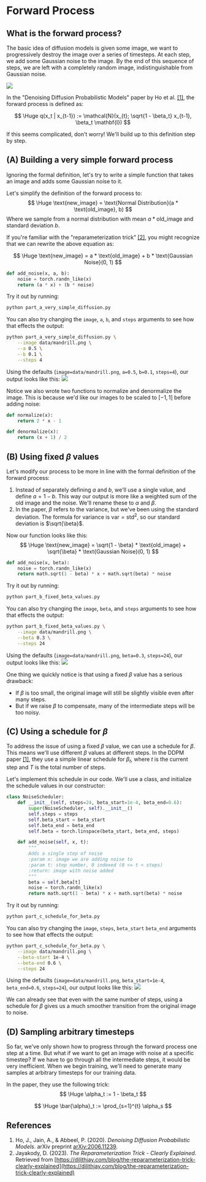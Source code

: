 # Forward Process

## What is the forward process?

The basic idea of diffusion models is given some image, we want to progressively destroy the image over a series of timesteps. At each step, we add some Gaussian noise to the image. By the end of this sequence of steps, we are left with a completely random image, indistinguishable from Gaussian noise.

![](assets/mandrill-forward-process.png)

In the "Denoising Diffusion Probabilistic Models" paper by Ho et al. [[1]](#ho2020denoisingdiffusionprobabilisticmodels), the forward process is defined as:

$$
\Huge
q(x_t | x_{t-1}) := \mathcal{N}(x_{t}; \sqrt{1 - \beta_t} x_{t-1}, \beta_t \mathbf{I})
$$

If this seems complicated, don't worry! We'll build up to this definition step by step.

## (A) Building a very simple forward process

Ignoring the formal definition, let's try to write a simple function that takes an image and adds some Gaussian noise to it.

Let's simplify the definition of the forward process to:
$$
\Huge
\text{new_image} = \text{Normal Distribution}(a * \text{old_image}, b)
$$
Where we sample from a normal distribution with mean $a * \text{old_image}$ and standard deviation $b$.


If you're familiar with the "reparameterization trick" [[2]](#jayakody2023reparameterization), you might recognize that we can rewrite the above equation as:

$$
\Huge
\text{new_image} = a * \text{old_image} + b * \text{Gaussian Noise}(0, 1)
$$

```python
def add_noise(x, a, b):
    noise = torch.randn_like(x)
    return (a * x) + (b * noise)
```

Try it out by running:
```bash
python part_a_very_simple_diffusion.py
```
You can also try changing the `image`, `a`, `b`, and `steps` arguments to see how that effects the output:
```bash
python part_a_very_simple_diffusion.py \
    --image data/mandrill.png \
    --a 0.5 \
    --b 0.1 \
    --steps 4
```

Using the defaults (`image=data/mandrill.png`, `a=0.5`, `b=0.1`, `steps=4`), our output looks like this:
![](assets/part-a-very-simple-diffusion.jpg)

Notice we also wrote two functions to normalize and denormalize the image. This is because we'd like our images to be scaled to $[-1, 1]$ before adding noise:
    
```python
def normalize(x):
    return 2 * x - 1

def denormalize(x):
    return (x + 1) / 2
```

## (B) Using fixed $\beta$ values

Let's modify our process to be more in line with the formal definition of the forward process:
1. Instead of separately defining $a$ and $b$, we'll use a single value, and define $a = 1 - b$. This way our output is more like a weighted sum of the old image and the noise. We'll rename these to $\alpha$ and $\beta$.
2. In the paper, $\beta$ refers to the variance, but we've been using the standard deviation. The formula for variance is $\text{var} = \text{std}^2$, so our standard deviation is $\sqrt{\beta}$.

Now our function looks like this:
$$
\Huge
\text{new_image} = \sqrt{1 - \beta} * \text{old_image} + \sqrt{\beta} * \text{Gaussian Noise}(0, 1)
$$

```python
def add_noise(x, beta):
    noise = torch.randn_like(x)
    return math.sqrt(1 - beta) * x + math.sqrt(beta) * noise
```

Try it out by running:
```bash
python part_b_fixed_beta_values.py
```
You can also try changing the `image`, `beta`, and `steps` arguments to see how that effects the output:
```bash
python part_b_fixed_beta_values.py \
    --image data/mandrill.png \
    --beta 0.3 \
    --steps 24
```

Using the defaults (`image=data/mandrill.png`, `beta=0.3`, `steps=24`), our output looks like this:
![](assets/part-b-fixed-beta-values.jpg)

One thing we quickly notice is that using a fixed $\beta$ value has a serious drawback:
* If $\beta$ is too small, the original image will still be slightly visible even after many steps.
* But if we raise $\beta$ to compensate, many of the intermediate steps will be too noisy.

## (C) Using a schedule for $\beta$

To address the issue of using a fixed $\beta$ value, we can use a schedule for $\beta$. This means we'll use different $\beta$ values at different steps. In the DDPM paper [[1]](#ho2020denoisingdiffusionprobabilisticmodels), they use a simple linear schedule for $\beta_t$, where $t$ is the current step and $T$ is the total number of steps.

Let's implement this schedule in our code. We'll use a class, and initialize the schedule values in our constructor:

```python
class NoiseScheduler:
    def __init__(self, steps=24, beta_start=1e-4, beta_end=0.6):
        super(NoiseScheduler, self).__init__()
        self.steps = steps
        self.beta_start = beta_start
        self.beta_end = beta_end
        self.beta = torch.linspace(beta_start, beta_end, steps)

    def add_noise(self, x, t):
        """
        Adds a single step of noise
        :param x: image we are adding noise to
        :param t: step number, 0 indexed (0 <= t < steps)
        :return: image with noise added
        """
        beta = self.beta[t]
        noise = torch.randn_like(x)
        return math.sqrt(1 - beta) * x + math.sqrt(beta) * noise
```

Try it out by running:
```bash
python part_c_schedule_for_beta.py
```

You can also try changing the `image`, `steps`, `beta_start` `beta_end` arguments to see how that effects the output:
```bash
python part_c_schedule_for_beta.py \
    --image data/mandrill.png \
    --beta-start 1e-4 \
    --beta-end 0.6 \
    --steps 24
```

Using the defaults (`image=data/mandrill.png`, `beta_start=1e-4`, `beta_end=0.6`, `steps=24`), our output looks like this:
![](assets/part-c-beta-schedule.jpg)

We can already see that even with the same number of steps, using a schedule for $\beta$ gives us a much smoother transition from the original image to noise.

## (D) Sampling arbitrary timesteps

So far, we've only shown how to progress through the forward process one step at a time. But what if we want to get an image with noise at a specific timestep? If we have to go through all the intermediate steps, it would be very inefficient. When we begin training, we'll need to generate many samples at arbitrary timesteps for our training data.

In the paper, they use the following trick:
$$
\Huge
\alpha_t := 1 - \beta_t
$$

$$
\Huge
\bar{\alpha}_t := \prod_{s=1}^{t} \alpha_s
$$






## References

1. <a id="ho2020denoisingdiffusionprobabilisticmodels"></a> Ho, J., Jain, A., & Abbeel, P. (2020). *Denoising Diffusion Probabilistic Models*. arXiv preprint [arXiv:2006.11239](https://arxiv.org/abs/2006.11239).
2. <a id="jayakody2023reparameterization"></a>Jayakody, D. (2023). *The Reparameterization Trick - Clearly Explained*. Retrieved from [https://dilithjay.com/blog/the-reparameterization-trick-clearly-explained](https://dilithjay.com/blog/the-reparameterization-trick-clearly-explained)